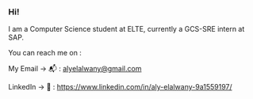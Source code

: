 <!--![ME](MEUpdated.jpg)-->

### Hi!

<!-- ![Profile View Counter](https://komarev.com/ghpvc/?username=AlexHelmutSonntag) -->

I am a Computer Science student at ELTE, currently a GCS-SRE intern at SAP.

<!-- I taught myself how to speak German from scratch amongst other skills as well. -->

<!-- I am currently taking on projects by University and looking forward to getting challenged by something that will expand my boundaries! -->

<!-- ### :chart_with_upwards_trend: My Github stats  -->

<!-- <img height="180em" src="https://github-readme-stats.vercel.app/api?username=AlexHelmutSonntag&show_icons=true&hide_border=true&&count_private=true&include_all_commits=true" /> -->

<!-- ![Your Repository's Stats](https://github-readme-stats.vercel.app/api/top-langs/?username=AlexHelmutSonntag&theme=blue-green) -->


You can reach me on :

My Email -> :mailbox_with_mail: : alyelalwany@gmail.com

LinkedIn -> 💬 : https://www.linkedin.com/in/aly-elalwany-9a1559197/  



<!--
**AlexHelmutSonntag/AlexHelmutSonntag** is a ✨ _special_ ✨ repository because its `README.md` (this file) appears on your GitHub profile.

Here are some ideas to get you started:

- 🔭 I’m currently working on ...
- 🌱 I’m currently learning ...
- 👯 I’m looking to collaborate on ...
- 🤔 I’m looking for help with ...
- 💬 Ask me about ...
- 📫 How to reach me: ...
- 😄 Pronouns: ...
- ⚡ Fun fact: ...
-->
